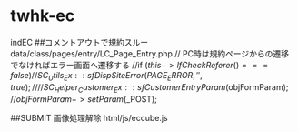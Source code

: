 # twhk-ec
indEC
##コメントアウトで規約スルー
  data/class/pages/entry/LC_Page_Entry.php
  // PC時は規約ページからの遷移でなければエラー画面へ遷移する
  //if ($this->lfCheckReferer() === false) {
  //    SC_Utils_Ex::sfDispSiteError(PAGE_ERROR, '', true);
  //}
  //SC_Helper_Customer_Ex::sfCustomerEntryParam($objFormParam);
  //$objFormParam->setParam($_POST);

##SUBMIT 画像処理解除
html/js/eccube.js
